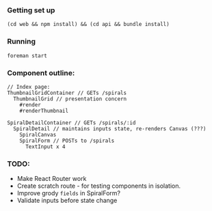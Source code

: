 ### Getting set up
```
(cd web && npm install) && (cd api && bundle install)
```

### Running
`foreman start`

### Component outline:
```
// Index page:
ThumbnailGridContainer // GETs /spirals
  ThumbnailGrid // presentation concern
    #render
    #renderThumbnail

SpiralDetailContainer // GETs /spirals/:id
  SpiralDetail // maintains inputs state, re-renders Canvas (???)
    SpiralCanvas
    SpiralForm // POSTs to /spirals
      TextInput x 4
```

### TODO:

* Make React Router work
* Create scratch route - for testing components in isolation.
* Improve grody `fields` in SpiralForm?
* Validate inputs before state change
